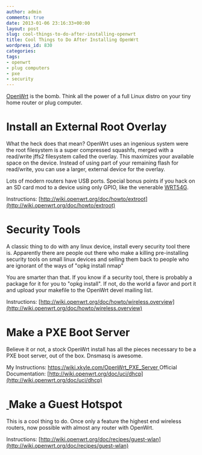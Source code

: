 ```yaml
---
author: admin
comments: true
date: 2013-01-06 23:16:33+00:00
layout: post
slug: cool-things-to-do-after-installing-openwrt
title: Cool Things to Do After Installing OpenWrt
wordpress_id: 830
categories:
tags:
- openwrt
- plug computers
- pxe
- security
---
```


[OpenWrt](https://openwrt.org/) is the bomb. Think all the power of a full Linux distro on your tiny home router or plug computer.


# Install an External Root Overlay


What the heck does that mean? OpenWrt uses an ingenious system were the root filesystem is a super compressed squashfs, merged with a read/write jffs2 filesystem called the overlay. This maximizes your available space on the device. Instead of using part of your remaining flash for read/write, you can use a larger, external device for the overlay.

Lots of modern routers have USB ports. Special bonus points if you hack on an SD card mod to a device using only GPIO, like the venerable [WRT54G](http://wiki.openwrt.org/toh/linksys/wrt54g#adding.an.mmcsd.card).

Instructions: [http://wiki.openwrt.org/doc/howto/extroot](http://wiki.openwrt.org/doc/howto/extroot)


# Security Tools


A classic thing to do with any linux device, install every security tool there is. Apparently there are people out there who make a killing pre-installing security tools on small linux devices and selling them back to people who are ignorant of the ways of "opkg install nmap"

You are smarter than that. If you know if a security tool, there is probably a package for it for you to "opkg install". If not, do the world a favor and port it and upload your makefile to the OpenWrt devel mailing list.

Instructions: [http://wiki.openwrt.org/doc/howto/wireless.overview](http://wiki.openwrt.org/doc/howto/wireless.overview)


# Make a PXE Boot Server


Believe it or not, a stock OpenWrt install has all the pieces necessary to be a PXE boot server, out of the box. Dnsmasq is awesome.

My Instructions: [https://wiki.xkyle.com/OpenWrt_PXE_Server
](https://wiki.xkyle.com/OpenWrt_PXE_Server)Official Documentation: [http://wiki.openwrt.org/doc/uci/dhcp](http://wiki.openwrt.org/doc/uci/dhcp)


# [ ](https://wiki.xkyle.com/OpenWrt_PXE_Server)Make a Guest Hotspot


This is a cool thing to do. Once only a feature the highest end wireless routers, now possible with almost any router with OpenWrt.

Instructions: [http://wiki.openwrt.org/doc/recipes/guest-wlan](http://wiki.openwrt.org/doc/recipes/guest-wlan)
